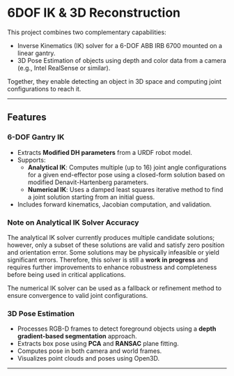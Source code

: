 # 6DOF IK & 3D Reconstruction

This project combines two complementary capabilities:

- Inverse Kinematics (IK) solver for a 6-DOF ABB IRB 6700 mounted on a linear gantry.
- 3D Pose Estimation of objects using depth and color data from a camera (e.g., Intel RealSense or similar).

Together, they enable detecting an object in 3D space and computing joint configurations to reach it.

---

## Features

### 6-DOF Gantry IK
- Extracts **Modified DH parameters** from a URDF robot model.
- Supports:
  - **Analytical IK**: Computes multiple (up to 16) joint angle configurations for a given end-effector
  pose using a closed-form solution based on modified Denavit-Hartenberg parameters.
  - **Numerical IK**: Uses a damped least squares iterative method to find a joint solution starting from an initial guess.
- Includes forward kinematics, Jacobian computation, and validation.

### Note on Analytical IK Solver Accuracy

The analytical IK solver currently produces multiple candidate solutions; however, only a subset of these solutions are
valid and satisfy zero position and orientation error. Some solutions may be physically infeasible or yield significant
errors. Therefore, this solver is still a **work in progress** and requires further improvements to enhance robustness
and completeness before being used in critical applications.

The numerical IK solver can be used as a fallback or refinement method to ensure convergence to valid joint configurations.


### 3D Pose Estimation
- Processes RGB-D frames to detect foreground objects using a **depth gradient-based segmentation** approach.
- Extracts box pose using **PCA** and **RANSAC** plane fitting.
- Computes pose in both camera and world frames.
- Visualizes point clouds and poses using Open3D.

---
